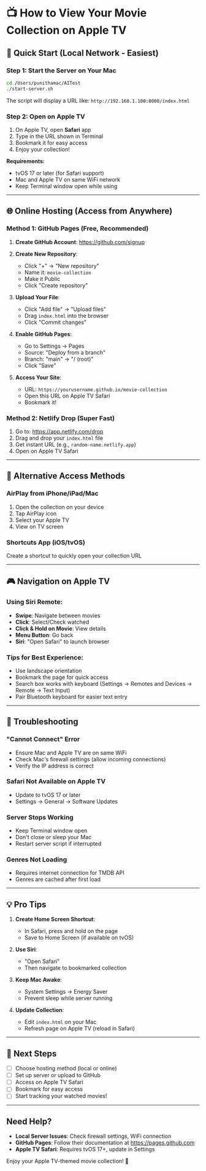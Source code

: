 # 📺 How to View Your Movie Collection on Apple TV

## 🚀 Quick Start (Local Network - Easiest)

### Step 1: Start the Server on Your Mac
```bash
cd /Users/punithamac/AITest
./start-server.sh
```

The script will display a URL like: `http://192.168.1.100:8000/index.html`

### Step 2: Open on Apple TV
1. On Apple TV, open **Safari** app
2. Type in the URL shown in Terminal
3. Bookmark it for easy access
4. Enjoy your collection!

**Requirements:**
- tvOS 17 or later (for Safari support)
- Mac and Apple TV on same WiFi network
- Keep Terminal window open while using

---

## 🌐 Online Hosting (Access from Anywhere)

### Method 1: GitHub Pages (Free, Recommended)

1. **Create GitHub Account**: https://github.com/signup

2. **Create New Repository**:
   - Click "+" → "New repository"
   - Name it: `movie-collection`
   - Make it Public
   - Click "Create repository"

3. **Upload Your File**:
   - Click "Add file" → "Upload files"
   - Drag `index.html` into the browser
   - Click "Commit changes"

4. **Enable GitHub Pages**:
   - Go to Settings → Pages
   - Source: "Deploy from a branch"
   - Branch: "main" → "/ (root)"
   - Click "Save"

5. **Access Your Site**:
   - URL: `https://yourusername.github.io/movie-collection`
   - Open this URL on Apple TV Safari
   - Bookmark it!

### Method 2: Netlify Drop (Super Fast)

1. Go to: https://app.netlify.com/drop
2. Drag and drop your `index.html` file
3. Get instant URL (e.g., `random-name.netlify.app`)
4. Open on Apple TV Safari

---

## 📱 Alternative Access Methods

### AirPlay from iPhone/iPad/Mac
1. Open the collection on your device
2. Tap AirPlay icon
3. Select your Apple TV
4. View on TV screen

### Shortcuts App (iOS/tvOS)
Create a shortcut to quickly open your collection URL

---

## 🎮 Navigation on Apple TV

### Using Siri Remote:
- **Swipe**: Navigate between movies
- **Click**: Select/Check watched
- **Click & Hold on Movie**: View details
- **Menu Button**: Go back
- **Siri**: "Open Safari" to launch browser

### Tips for Best Experience:
- Use landscape orientation
- Bookmark the page for quick access
- Search box works with keyboard (Settings → Remotes and Devices → Remote → Text Input)
- Pair Bluetooth keyboard for easier text entry

---

## 🔧 Troubleshooting

### "Cannot Connect" Error
- Ensure Mac and Apple TV are on same WiFi
- Check Mac's firewall settings (allow incoming connections)
- Verify the IP address is correct

### Safari Not Available on Apple TV
- Update to tvOS 17 or later
- Settings → General → Software Updates

### Server Stops Working
- Keep Terminal window open
- Don't close or sleep your Mac
- Restart server script if interrupted

### Genres Not Loading
- Requires internet connection for TMDB API
- Genres are cached after first load

---

## 💡 Pro Tips

1. **Create Home Screen Shortcut**:
   - In Safari, press and hold on the page
   - Save to Home Screen (if available on tvOS)

2. **Use Siri**:
   - "Open Safari"
   - Then navigate to bookmarked collection

3. **Keep Mac Awake**:
   - System Settings → Energy Saver
   - Prevent sleep while server running

4. **Update Collection**:
   - Edit `index.html` on your Mac
   - Refresh page on Apple TV (reload in Safari)

---

## 🎯 Next Steps

- [ ] Choose hosting method (local or online)
- [ ] Set up server or upload to GitHub
- [ ] Access on Apple TV Safari
- [ ] Bookmark for easy access
- [ ] Start tracking your watched movies!

---

## Need Help?

- **Local Server Issues**: Check firewall settings, WiFi connection
- **GitHub Pages**: Follow their documentation at https://pages.github.com
- **Apple TV Safari**: Requires tvOS 17+, update in Settings

Enjoy your Apple TV-themed movie collection! 🍿
